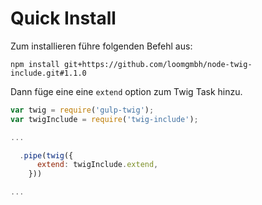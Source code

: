 # Quick Install

Zum installieren führe folgenden Befehl aus:

`npm install git+https://github.com/loomgmbh/node-twig-include.git#1.1.0`

Dann füge eine eine `extend` option zum Twig Task hinzu.

```js
var twig = require('gulp-twig');
var twigInclude = require('twig-include');

...

  .pipe(twig({
      extend: twigInclude.extend,
    }))

...

```
